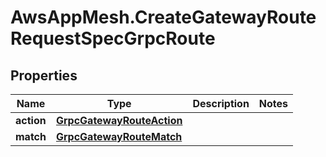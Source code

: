 # AwsAppMesh.CreateGatewayRouteRequestSpecGrpcRoute

## Properties

Name | Type | Description | Notes
------------ | ------------- | ------------- | -------------
**action** | [**GrpcGatewayRouteAction**](GrpcGatewayRouteAction.md) |  | 
**match** | [**GrpcGatewayRouteMatch**](GrpcGatewayRouteMatch.md) |  | 



